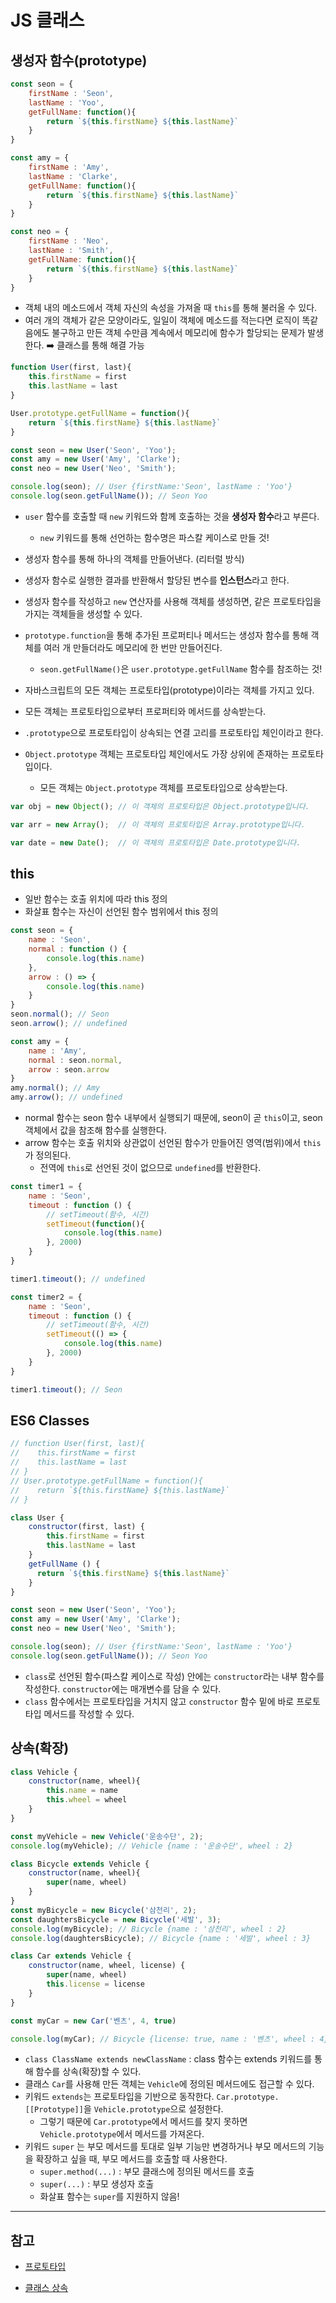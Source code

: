 # JS 클래스

## 생성자 함수(prototype)

```javascript
const seon = {
    firstName : 'Seon',
    lastName : 'Yoo',
    getFullName: function(){
        return `${this.firstName} ${this.lastName}`
    }
}

const amy = {
    firstName : 'Amy',
    lastName : 'Clarke',
    getFullName: function(){
        return `${this.firstName} ${this.lastName}`
    }
}

const neo = {
    firstName : 'Neo',
    lastName : 'Smith',
    getFullName: function(){
        return `${this.firstName} ${this.lastName}`
    }
}
```

* 객체 내의 메소드에서 객체 자신의 속성을 가져올 때 `this`를 통해 불러올 수 있다.
* 여러 개의 객체가 같은 모양이라도, 일일이 객체에 메소드를 적는다면 로직이 똑같음에도 불구하고 만든 객체 수만큼 계속에서 메모리에 함수가 할당되는 문제가 발생한다. ➡️ 클래스를 통해 해결 가능



```javascript
function User(first, last){
    this.firstName = first
    this.lastName = last
}

User.prototype.getFullName = function(){
    return `${this.firstName} ${this.lastName}`
}

const seon = new User('Seon', 'Yoo');
const amy = new User('Amy', 'Clarke');
const neo = new User('Neo', 'Smith');

console.log(seon); // User {firstName:'Seon', lastName : 'Yoo'}
console.log(seon.getFullName()); // Seon Yoo
```



* `user` 함수를 호출할 때 `new` 키워드와 함께 호출하는 것을 **생성자 함수**라고 부른다.
  * `new` 키워드를 통해 선언하는 함수명은 파스칼 케이스로 만들 것!
* 생성자 함수를 통해 하나의 객체를 만들어낸다. (리터럴 방식)
* 생성자 함수로 실행한 결과를 반환해서 할당된 변수를 **인스턴스**라고 한다.
* 생성자 함수를 작성하고 `new` 연산자를 사용해 객체를 생성하면, 같은 프로토타입을 가지는 객체들을 생성할 수 있다.
* `prototype.function`을 통해 추가된 프로퍼티나 메서드는 생성자 함수를 통해 객체를 여러 개 만들더라도 메모리에 한 번만 만들어진다.
  * `seon.getFullName()`은 `user.prototype.getFullName` 함수를 참조하는 것!



* 자바스크립트의 모든 객체는 프로토타입(prototype)이라는 객체를 가지고 있다.
* 모든 객체는 프로토타입으로부터 프로퍼티와 메서드를 상속받는다.
* `.prototype`으로 프로토타입이 상속되는 연결 고리를 프로토타입 체인이라고 한다.
* `Object.prototype` 객체는 프로토타입 체인에서도 가장 상위에 존재하는 프로토타입이다.
  * 모든 객체는 `Object.prototype` 객체를 프로토타입으로 상속받는다.



```javascript
var obj = new Object(); // 이 객체의 프로토타입은 Object.prototype입니다.

var arr = new Array();  // 이 객체의 프로토타입은 Array.prototype입니다.

var date = new Date();  // 이 객체의 프로토타입은 Date.prototype입니다.
```





## this

* 일반 함수는 호출 위치에 따라 this 정의
* 화살표 함수는 자신이 선언된 함수 범위에서 this 정의



```javascript
const seon = {
    name : 'Seon',
    normal : function () {
        console.log(this.name)
    },
    arrow : () => {
        console.log(this.name)
    }
}
seon.normal(); // Seon
seon.arrow(); // undefined

const amy = {
    name : 'Amy',
    normal : seon.normal,
    arrow : seon.arrow
}
amy.normal(); // Amy
amy.arrow(); // undefined
```



* normal 함수는 seon 함수 내부에서 실행되기 때문에, seon이 곧 `this`이고, seon 객체에서 값을 참조해 함수를 실행한다.
* arrow 함수는 호출 위치와 상관없이 선언된 함수가 만들어진 영역(범위)에서 `this`가 정의된다.
  * 전역에 `this`로 선언된 것이 없으므로 `undefined`를 반환한다.



```javascript
const timer1 = {
    name : 'Seon',
    timeout : function () {
        // setTimeout(함수, 시간)
        setTimeout(function(){
            console.log(this.name) 
        }, 2000)
    }
}

timer1.timeout(); // undefined

const timer2 = {
    name : 'Seon',
    timeout : function () {
        // setTimeout(함수, 시간)
        setTimeout(() => {
            console.log(this.name) 
        }, 2000)
    }
}

timer1.timeout(); // Seon
```





## ES6 Classes

```javascript
// function User(first, last){
//    this.firstName = first
//    this.lastName = last
// }
// User.prototype.getFullName = function(){
//    return `${this.firstName} ${this.lastName}`
// }

class User {
    constructor(first, last) {
        this.firstName = first
        this.lastName = last
    }
    getFullName () {
      return `${this.firstName} ${this.lastName}`  
    }
}

const seon = new User('Seon', 'Yoo');
const amy = new User('Amy', 'Clarke');
const neo = new User('Neo', 'Smith');

console.log(seon); // User {firstName:'Seon', lastName : 'Yoo'}
console.log(seon.getFullName()); // Seon Yoo
```



* `class`로 선언된 함수(파스칼 케이스로 작성) 안에는 `constructor`라는 내부 함수를 작성한다. `constructor`에는 매개변수를 담을 수 있다.
* `class` 함수에서는 프로토타입을 거치지 않고 `constructor` 함수 밑에 바로 프로토타입 메서드를 작성할 수 있다.





## 상속(확장)

```javascript
class Vehicle {
    constructor(name, wheel){
        this.name = name
        this.wheel = wheel
    }
}

const myVehicle = new Vehicle('운송수단', 2);
console.log(myVehicle); // Vehicle {name : '운송수단', wheel : 2}

class Bicycle extends Vehicle {
    constructor(name, wheel){
        super(name, wheel)
    }
}
const myBicycle = new Bicycle('삼천리', 2);
const daughtersBicycle = new Bicycle('세발', 3);
console.log(myBicycle); // Bicycle {name : '삼천리', wheel : 2}
console.log(daughtersBicycle); // Bicycle {name : '세발', wheel : 3} 

class Car extends Vehicle {
    constructor(name, wheel, license) {
        super(name, wheel)
        this.license = license
    }
}

const myCar = new Car('벤츠', 4, true)

console.log(myCar); // Bicycle {license: true, name : '벤츠', wheel : 4}
```



* `class ClassName extends newClassName` : class 함수는 extends 키워드를 통해 함수를 상속(확장)할 수 있다.
* 클래스 `Car`를 사용해 만든 객체는 `Vehicle`에 정의된 메서드에도 접근할 수 있다.
* 키워드 `extends`는 프로토타입을 기반으로 동작한다. `Car.prototype.[[Prototype]]`을 `Vehicle.prototype`으로 설정한다. 
  * 그렇기 때문에 `Car.prototype`에서 메서드를 찾지 못하면 `Vehicle.prototype`에서 메서드를 가져온다.
* 키워드 `super` 는 부모 메서드를 토대로 일부 기능만 변경하거나 부모 메서드의 기능을 확장하고 싶을 때, 부모 메서드를 호출할 때 사용한다.
  * `super.method(...)` : 부모 클래스에 정의된 메서드를 호출
  * `super(...)` : 부모 생성자 호출
  * 화살표 함수는 `super`를 지원하지 않음!



---

## 참고

* [프로토타입](http://www.tcpschool.com/javascript/js_object_prototype)

* [클래스 상속](https://ko.javascript.info/class-inheritance)